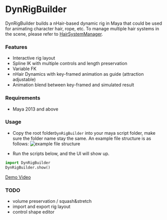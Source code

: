 

# DynRigBuilder
DynRigBuilder builds a nHair-based dynamic rig in Maya that could be used for animating character hair, rope, etc.
To manage multiple hair systems in the scene, please refer to [HairSystemManager][1].

### Features
- Interactive rig layout
- Spline IK with multiple controls and length preservation
- Variable FK
- nHair Dynamics with key-framed animation as guide (attraction adjustable)
- Animation blend between key-framed and simulated result


### Requirements
- Maya 2013 and above

### Usage
- Copy the root folder`DynRigBuilder` into your maya script folder, make sure the folder name stay the same. 
An example file structure is as follows:
![example file structure](https://user-images.githubusercontent.com/8005230/47268127-bb336480-d544-11e8-9878-f25e6faa842e.jpg)

- Run the scripts below, and the UI will show up.
```python
import DynRigBuilder
DynRigBuilder.show() 
```

[Demo Video](https://vimeo.com/233948834)

### TODO
- volume preservation / squash&stretch
- import and export rig layout
- control shape editor

[1]:https://github.com/raina-wu/hairsystemmanager
